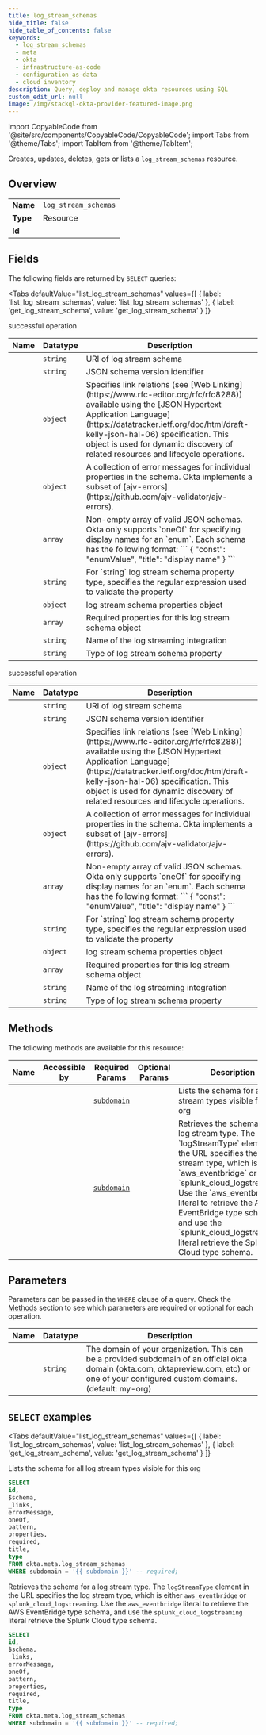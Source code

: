 ```yaml
--- 
title: log_stream_schemas
hide_title: false
hide_table_of_contents: false
keywords:
  - log_stream_schemas
  - meta
  - okta
  - infrastructure-as-code
  - configuration-as-data
  - cloud inventory
description: Query, deploy and manage okta resources using SQL
custom_edit_url: null
image: /img/stackql-okta-provider-featured-image.png
---
```


import CopyableCode from '@site/src/components/CopyableCode/CopyableCode';
import Tabs from '@theme/Tabs';
import TabItem from '@theme/TabItem';

Creates, updates, deletes, gets or lists a <code>log_stream_schemas</code> resource.

## Overview
<table><tbody>
<tr><td><b>Name</b></td><td><code>log_stream_schemas</code></td></tr>
<tr><td><b>Type</b></td><td>Resource</td></tr>
<tr><td><b>Id</b></td><td><CopyableCode code="okta.meta.log_stream_schemas" /></td></tr>
</tbody></table>

## Fields

The following fields are returned by `SELECT` queries:

<Tabs
    defaultValue="list_log_stream_schemas"
    values={[
        { label: 'list_log_stream_schemas', value: 'list_log_stream_schemas' },
        { label: 'get_log_stream_schema', value: 'get_log_stream_schema' }
    ]}
>
<TabItem value="list_log_stream_schemas">

successful operation

<table>
<thead>
    <tr>
    <th>Name</th>
    <th>Datatype</th>
    <th>Description</th>
    </tr>
</thead>
<tbody>
<tr>
    <td><CopyableCode code="id" /></td>
    <td><code>string</code></td>
    <td>URI of log stream schema</td>
</tr>
<tr>
    <td><CopyableCode code="$schema" /></td>
    <td><code>string</code></td>
    <td>JSON schema version identifier</td>
</tr>
<tr>
    <td><CopyableCode code="_links" /></td>
    <td><code>object</code></td>
    <td>Specifies link relations (see [Web Linking](https://www.rfc-editor.org/rfc/rfc8288)) available using the [JSON Hypertext Application Language](https://datatracker.ietf.org/doc/html/draft-kelly-json-hal-06) specification. This object is used for dynamic discovery of related resources and lifecycle operations.</td>
</tr>
<tr>
    <td><CopyableCode code="errorMessage" /></td>
    <td><code>object</code></td>
    <td>A collection of error messages for individual properties in the schema. Okta implements a subset of [ajv-errors](https://github.com/ajv-validator/ajv-errors).</td>
</tr>
<tr>
    <td><CopyableCode code="oneOf" /></td>
    <td><code>array</code></td>
    <td>Non-empty array of valid JSON schemas.  Okta only supports `oneOf` for specifying display names for an `enum`. Each schema has the following format:  ``` &#123;   "const": "enumValue",   "title": "display name" &#125; ```</td>
</tr>
<tr>
    <td><CopyableCode code="pattern" /></td>
    <td><code>string</code></td>
    <td>For `string` log stream schema property type, specifies the regular expression used to validate the property</td>
</tr>
<tr>
    <td><CopyableCode code="properties" /></td>
    <td><code>object</code></td>
    <td>log stream schema properties object</td>
</tr>
<tr>
    <td><CopyableCode code="required" /></td>
    <td><code>array</code></td>
    <td>Required properties for this log stream schema object</td>
</tr>
<tr>
    <td><CopyableCode code="title" /></td>
    <td><code>string</code></td>
    <td>Name of the log streaming integration</td>
</tr>
<tr>
    <td><CopyableCode code="type" /></td>
    <td><code>string</code></td>
    <td>Type of log stream schema property</td>
</tr>
</tbody>
</table>
</TabItem>
<TabItem value="get_log_stream_schema">

successful operation

<table>
<thead>
    <tr>
    <th>Name</th>
    <th>Datatype</th>
    <th>Description</th>
    </tr>
</thead>
<tbody>
<tr>
    <td><CopyableCode code="id" /></td>
    <td><code>string</code></td>
    <td>URI of log stream schema</td>
</tr>
<tr>
    <td><CopyableCode code="$schema" /></td>
    <td><code>string</code></td>
    <td>JSON schema version identifier</td>
</tr>
<tr>
    <td><CopyableCode code="_links" /></td>
    <td><code>object</code></td>
    <td>Specifies link relations (see [Web Linking](https://www.rfc-editor.org/rfc/rfc8288)) available using the [JSON Hypertext Application Language](https://datatracker.ietf.org/doc/html/draft-kelly-json-hal-06) specification. This object is used for dynamic discovery of related resources and lifecycle operations.</td>
</tr>
<tr>
    <td><CopyableCode code="errorMessage" /></td>
    <td><code>object</code></td>
    <td>A collection of error messages for individual properties in the schema. Okta implements a subset of [ajv-errors](https://github.com/ajv-validator/ajv-errors).</td>
</tr>
<tr>
    <td><CopyableCode code="oneOf" /></td>
    <td><code>array</code></td>
    <td>Non-empty array of valid JSON schemas.  Okta only supports `oneOf` for specifying display names for an `enum`. Each schema has the following format:  ``` &#123;   "const": "enumValue",   "title": "display name" &#125; ```</td>
</tr>
<tr>
    <td><CopyableCode code="pattern" /></td>
    <td><code>string</code></td>
    <td>For `string` log stream schema property type, specifies the regular expression used to validate the property</td>
</tr>
<tr>
    <td><CopyableCode code="properties" /></td>
    <td><code>object</code></td>
    <td>log stream schema properties object</td>
</tr>
<tr>
    <td><CopyableCode code="required" /></td>
    <td><code>array</code></td>
    <td>Required properties for this log stream schema object</td>
</tr>
<tr>
    <td><CopyableCode code="title" /></td>
    <td><code>string</code></td>
    <td>Name of the log streaming integration</td>
</tr>
<tr>
    <td><CopyableCode code="type" /></td>
    <td><code>string</code></td>
    <td>Type of log stream schema property</td>
</tr>
</tbody>
</table>
</TabItem>
</Tabs>

## Methods

The following methods are available for this resource:

<table>
<thead>
    <tr>
    <th>Name</th>
    <th>Accessible by</th>
    <th>Required Params</th>
    <th>Optional Params</th>
    <th>Description</th>
    </tr>
</thead>
<tbody>
<tr>
    <td><a href="#list_log_stream_schemas"><CopyableCode code="list_log_stream_schemas" /></a></td>
    <td><CopyableCode code="select" /></td>
    <td><a href="#parameter-subdomain"><code>subdomain</code></a></td>
    <td></td>
    <td>Lists the schema for all log stream types visible for this org</td>
</tr>
<tr>
    <td><a href="#get_log_stream_schema"><CopyableCode code="get_log_stream_schema" /></a></td>
    <td><CopyableCode code="select" /></td>
    <td><a href="#parameter-subdomain"><code>subdomain</code></a></td>
    <td></td>
    <td>Retrieves the schema for a log stream type. The `logStreamType` element in the URL specifies the log stream type, which is either `aws_eventbridge` or `splunk_cloud_logstreaming`. Use the `aws_eventbridge` literal to retrieve the AWS EventBridge type schema, and use the `splunk_cloud_logstreaming` literal retrieve the Splunk Cloud type schema.</td>
</tr>
</tbody>
</table>

## Parameters

Parameters can be passed in the `WHERE` clause of a query. Check the [Methods](#methods) section to see which parameters are required or optional for each operation.

<table>
<thead>
    <tr>
    <th>Name</th>
    <th>Datatype</th>
    <th>Description</th>
    </tr>
</thead>
<tbody>
<tr id="parameter-subdomain">
    <td><CopyableCode code="subdomain" /></td>
    <td><code>string</code></td>
    <td>The domain of your organization. This can be a provided subdomain of an official okta domain (okta.com, oktapreview.com, etc) or one of your configured custom domains. (default: my-org)</td>
</tr>
</tbody>
</table>

## `SELECT` examples

<Tabs
    defaultValue="list_log_stream_schemas"
    values={[
        { label: 'list_log_stream_schemas', value: 'list_log_stream_schemas' },
        { label: 'get_log_stream_schema', value: 'get_log_stream_schema' }
    ]}
>
<TabItem value="list_log_stream_schemas">

Lists the schema for all log stream types visible for this org

```sql
SELECT
id,
$schema,
_links,
errorMessage,
oneOf,
pattern,
properties,
required,
title,
type
FROM okta.meta.log_stream_schemas
WHERE subdomain = '{{ subdomain }}' -- required;
```
</TabItem>
<TabItem value="get_log_stream_schema">

Retrieves the schema for a log stream type. The `logStreamType` element in the URL specifies the log stream type, which is either `aws_eventbridge` or `splunk_cloud_logstreaming`. Use the `aws_eventbridge` literal to retrieve the AWS EventBridge type schema, and use the `splunk_cloud_logstreaming` literal retrieve the Splunk Cloud type schema.

```sql
SELECT
id,
$schema,
_links,
errorMessage,
oneOf,
pattern,
properties,
required,
title,
type
FROM okta.meta.log_stream_schemas
WHERE subdomain = '{{ subdomain }}' -- required;
```
</TabItem>
</Tabs>
